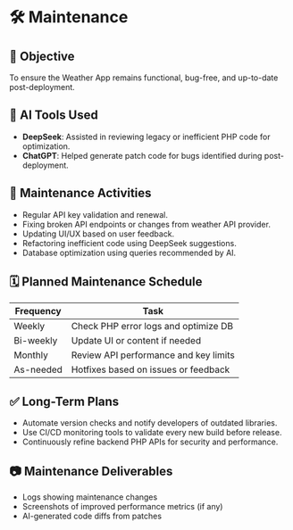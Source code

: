 # 🛠 Maintenance

## 🎯 Objective
To ensure the Weather App remains functional, bug-free, and up-to-date post-deployment.

## 🧠 AI Tools Used
- **DeepSeek**: Assisted in reviewing legacy or inefficient PHP code for optimization.
- **ChatGPT**: Helped generate patch code for bugs identified during post-deployment.
  
## 🔄 Maintenance Activities
- Regular API key validation and renewal.
- Fixing broken API endpoints or changes from weather API provider.
- Updating UI/UX based on user feedback.
- Refactoring inefficient code using DeepSeek suggestions.
- Database optimization using queries recommended by AI.

## 🗓 Planned Maintenance Schedule
| Frequency    | Task                                   |
|--------------|----------------------------------------|
| Weekly       | Check PHP error logs and optimize DB   |
| Bi-weekly    | Update UI or content if needed         |
| Monthly      | Review API performance and key limits  |
| As-needed    | Hotfixes based on issues or feedback   |

## ✅ Long-Term Plans
- Automate version checks and notify developers of outdated libraries.
- Use CI/CD monitoring tools to validate every new build before release.
- Continuously refine backend PHP APIs for security and performance.

## 📷 Maintenance Deliverables
- Logs showing maintenance changes
- Screenshots of improved performance metrics (if any)
- AI-generated code diffs from patches
